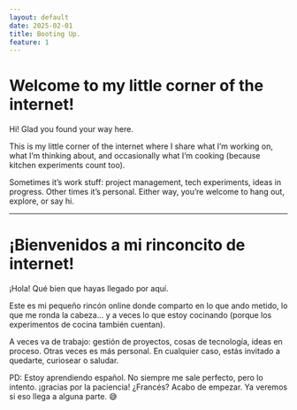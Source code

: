 ```yaml
---
layout: default
date: 2025-02-01
title: Booting Up.
feature: 1
---
```


# Welcome to my little corner of the internet!

Hi! Glad you found your way here.

This is my little corner of the internet where I share what I’m working on, what I’m thinking about, and occasionally what I’m cooking (because kitchen experiments count too).

Sometimes it’s work stuff: project management, tech experiments, ideas in progress. Other times it’s personal. Either way, you’re welcome to hang out, explore, or say hi.

---

# ¡Bienvenidos a mi rinconcito de internet!

¡Hola! Qué bien que hayas llegado por aquí.

Este es mi pequeño rincón online donde comparto en lo que ando metido, lo que me ronda la cabeza… y a veces lo que estoy cocinando (porque los experimentos de cocina también cuentan).

A veces va de trabajo: gestión de proyectos, cosas de tecnología, ideas en proceso. Otras veces es más personal. En cualquier caso, estás invitado a quedarte, curiosear o saludar.

PD: Estoy aprendiendo español. No siempre me sale perfecto, pero lo intento. ¡gracias por la paciencia! ¿Francés? Acabo de empezar. Ya veremos si eso llega a alguna parte. 😅
